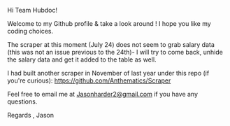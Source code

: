 Hi Team Hubdoc!

Welcome to my Github profile & take a look around ! I hope you like my coding choices.

The scraper at this moment (July 24) does not seem to grab salary data (this was not an issue previous to the 24th)- I will try to come back, unhide the salary data and get it added to the table as well.

I had built another scraper in November of last year under this repo (if you're curious): https://github.com/Anthematics/Scraper

Feel free to email me at Jasonharder2@gmail.com if you have any questions.

Regards , Jason

